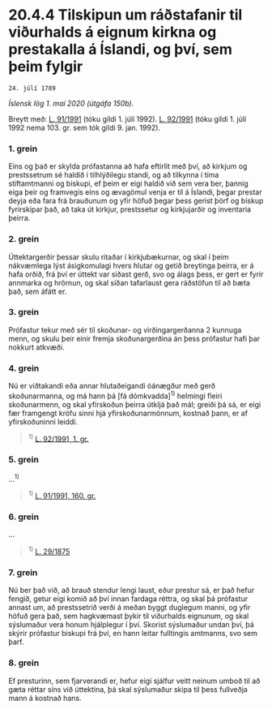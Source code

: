 # 20.4.4 Tilskipun um ráðstafanir til viðurhalds á eignum kirkna og prestakalla á Íslandi, og því, sem þeim fylgir

`24. júlí 1789`

_Íslensk lög 1. maí 2020 (útgáfa 150b)._

Breytt með:
[L. 91/1991](https://althingi.is/altext/stjt/1991.091.html) (tóku gildi 1. júlí 1992).
[L. 92/1991](https://althingi.is/altext/stjt/1991.092.html) (tóku gildi 1. júlí 1992 nema 103. gr. sem tók gildi 9. jan. 1992).

### 1. grein

Eins og það er skylda prófastanna að hafa eftirlit með því, að kirkjum og prestssetrum sé haldið í tilhlýðilegu standi, og að tilkynna í tíma stiftamtmanni og biskupi, ef þeim er eigi haldið við sem vera ber, þannig eiga þeir og framvegis eins og ævagömul venja er til á Íslandi, þegar prestar deyja eða fara frá brauðunum og yfir höfuð þegar þess gerist þörf og biskup fyrirskipar það, að taka út kirkjur, prestssetur og kirkjujarðir og inventaria þeirra.

### 2. grein

Úttektargerðir þessar skulu ritaðar í kirkjubækurnar, og skal í þeim nákvæmlega lýst ásigkomulagi hvers hlutar og getið breytinga þeirra, er á hafa orðið, frá því er úttekt var síðast gerð, svo og álags þess, er gert er fyrir annmarka og hrörnun, og skal síðan tafarlaust gera ráðstöfun til að bæta það, sem áfátt er.

### 3. grein

Prófastur tekur með sér til skoðunar- og virðingargerðanna 2 kunnuga menn, og skulu þeir einir fremja skoðunargerðina án þess prófastur hafi þar nokkurt atkvæði.

### 4. grein

Nú er viðtakandi eða annar hlutaðeigandi óánægður með gerð skoðunarmanna, og má hann þá [fá dómkvadda]<sup>1)</sup> helmingi fleiri skoðunarmenn, og skal yfirskoðun þeirra útkljá það mál; greiði þá sá, er eigi fær framgengt kröfu sinni hjá yfirskoðunarmönnum, kostnað þann, er af yfirskoðuninni leiddi.

> <sup>1)</sup> [L. 92/1991, 1. gr.](https://althingi.is/altext/stjt/1991.092.html)

### 5. grein

…<sup>1)</sup> 

> <sup>1)</sup> [L. 91/1991, 160. gr.](https://althingi.is/altext/stjt/1991.091.html#G160)

### 6. grein

…

> <sup>1)</sup> [L. 29/1875](https://althingi.is/altext/stjtnr.html#1875029)

### 7. grein

Nú ber það við, að brauð stendur lengi laust, eður prestur sá, er það hefur fengið, getur eigi komið að því innan fardaga réttra, og skal þá prófastur annast um, að prestssetrið verði á meðan byggt duglegum manni, og yfir höfuð gera það, sem hagkvæmast þykir til viðurhalds eignunum, og skal sýslumaður vera honum hjálplegur í því. Skorist sýslumaður undan því, þá skýrir prófastur biskupi frá því, en hann leitar fulltingis amtmanns, svo sem þarf.

### 8. grein

Ef presturinn, sem fjarverandi er, hefur eigi sjálfur veitt neinum umboð til að gæta réttar síns við úttektina, þá skal sýslumaður skipa til þess fullveðja mann á kostnað hans.
